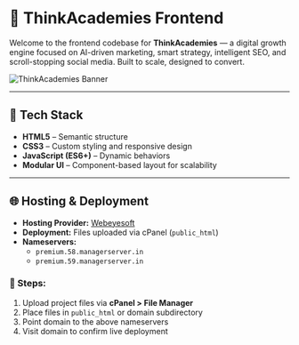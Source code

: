 # 🚀 ThinkAcademies Frontend

Welcome to the frontend codebase for **ThinkAcademies** — a digital growth engine focused on AI-driven marketing, smart strategy, intelligent SEO, and scroll-stopping social media. Built to scale, designed to convert.

![ThinkAcademies Banner]([assets/images/thinkacademies-banner.png](https://res.cloudinary.com/dkvp2mun2/image/upload/v1746813175/Screenshot_2025-05-09_232235_spni10.png))

---

## 🧠 Tech Stack

- **HTML5** – Semantic structure
- **CSS3** – Custom styling and responsive design
- **JavaScript (ES6+)** – Dynamic behaviors
- **Modular UI** – Component-based layout for scalability

---

## 🌐 Hosting & Deployment

- **Hosting Provider:** [Webeyesoft](https://webeyesoft.com)
- **Deployment:** Files uploaded via cPanel (`public_html`)
- **Nameservers:**
  - `premium.58.managerserver.in`
  - `premium.59.managerserver.in`

### 🔧 Steps:
1. Upload project files via **cPanel > File Manager**
2. Place files in `public_html` or domain subdirectory
3. Point domain to the above nameservers
4. Visit domain to confirm live deployment


